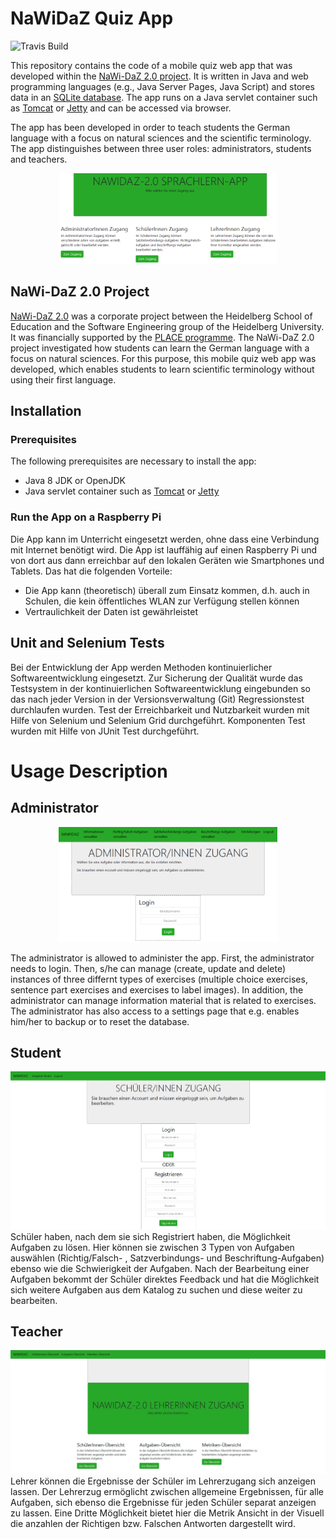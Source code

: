 # NaWiDaZ Quiz App
![Travis Build](https://travis-ci.org/dekome/quizapp.svg?branch=master)

This repository contains the code of a mobile quiz web app that was developed within the [NaWi-DaZ 2.0 project](http://se.ifi.uni-heidelberg.de/research/projects/nawi_daz_20.html).
It is written in Java and web programming languages (e.g., Java Server Pages, Java Script) and stores data in an [SQLite database](https://www.sqlite.org).
The app runs on a Java servlet container such as [Tomcat](https://tomcat.apache.org/) or [Jetty](https://www.eclipse.org/jetty/) and can be accessed via browser.

The app has been developed in order to teach students the German language with a focus on natural sciences and the scientific terminology. 
The app distinguishes between three user roles: administrators, students and teachers.

<p align="center"> 
<img src="screenshots/WelcomePage.png" alt="Screenshot of the index page" width="350"/>
</p>

## NaWi-DaZ 2.0 Project

[NaWi-DaZ 2.0](http://se.ifi.uni-heidelberg.de/research/projects/nawi_daz_20.html) was a corporate project between the Heidelberg School of Education and the Software Engineering group of the Heidelberg University. 
It was financially supported by the [PLACE programme](https://hse-heidelberg.de/forschung/place-aktuell/).
The NaWi-DaZ 2.0 project investigated how students can learn the German language with a focus on natural sciences.
For this purpose, this mobile quiz web app was developed, which enables students to learn scientific terminology without using their first language.

## Installation

### Prerequisites
The following prerequisites are necessary to install the app:

- Java 8 JDK or OpenJDK
- Java servlet container such as [Tomcat](https://tomcat.apache.org/) or [Jetty](https://www.eclipse.org/jetty/)

### Run the App on a Raspberry Pi

Die App kann im Unterricht eingesetzt werden, ohne dass eine Verbindung mit Internet benötigt wird. Die App ist lauffähig auf einen Raspberry Pi und 
von dort aus dann erreichbar auf den lokalen Geräten wie Smartphones und Tablets. Das hat die folgenden Vorteile:
- Die App kann (theoretisch) überall zum Einsatz kommen, d.h. auch in Schulen, die kein öffentliches WLAN zur Verfügung stellen können
- Vertraulichkeit der Daten ist gewährleistet

## Unit and Selenium Tests

Bei der Entwicklung der App werden Methoden kontinuierlicher Softwareentwicklung eingesetzt. Zur Sicherung der Qualität wurde das Testsystem in der 
kontinuierlichen Softwareentwicklung eingebunden so das nach jeder Version in der Versionsverwaltung (Git) Regressionstest durchlaufen wurden. Test der 
Erreichbarkeit und Nutzbarkeit wurden mit Hilfe von Selenium und Selenium Grid durchgeführt. Komponenten Test wurden mit Hilfe von JUnit Test durchgeführt.

# Usage Description

## Administrator
<p align="center"> 
<img src="screenshots/AdminLogin.png" alt="Screenshot of the admin page" width="350"/>
</p>
The administrator is allowed to administer the app. 
First, the administrator needs to login.
Then, s/he can manage (create, update and delete) instances of three differnt types of exercises (multiple choice exercises, sentence part exercises and exercises to label images).
In addition, the administrator can manage information material that is related to exercises. 
The administrator has also access to a settings page that e.g. enables him/her to backup or to reset the database.

## Student
![alt tag](screenshots/SchuelerLogin.jpg)
Schüler haben, nach dem sie sich Registriert haben, die Möglichkeit
Aufgaben zu lösen. Hier können sie zwischen 3 Typen von Aufgaben auswählen
(Richtig/Falsch- , Satzverbindungs- und Beschriftung-Aufgaben) ebenso wie die
Schwierigkeit der Aufgaben. Nach der Bearbeitung einer Aufgaben bekommt der
Schüler direktes Feedback und hat die Möglichkeit sich weitere Aufgaben aus dem
Katalog zu suchen und diese weiter zu bearbeiten.

## Teacher
![alt tag](screenshots/LehreStart.jpg)
Lehrer können die Ergebnisse der Schüler im Lehrerzugang sich anzeigen lassen. Der Lehrerzug ermöglicht zwischen allgemeine Ergebnissen, für alle Aufgaben, 
sich ebenso die Ergebnisse für jeden Schüler separat anzeigen zu lassen. Eine Dritte Möglichkeit bietet hier die Metrik Ansicht in der Visuell 
die anzahlen der Richtigen bzw. Falschen Antworten dargestellt wird.